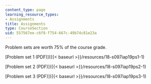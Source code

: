```yaml
---
content_type: page
learning_resource_types:
- Assignments
title: Assignments
type: CourseSection
uid: 557567ee-c6f8-f754-667c-49b74c81e23a
---
```


Problem sets are worth 75% of the course grade.

[Problem set 1 (PDF)]({{< baseurl >}}/resources/18-s097iap19ps1-1)

[Problem set 2 (PDF)]({{< baseurl >}}/resources/18-s097iap19ps2-1)

[Problem set 3 (PDF)]({{< baseurl >}}/resources/18-s097iap19ps3-1)